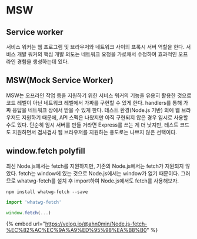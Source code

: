 # MSW

## Service worker

서비스 워커는 웹 프로그램 및 브라우저와 네트워크 사이의 프록시 서버 역할을 한다. 서비스 개발 워커의 핵심 개발 의도는 네트워크 요청을 가로채서 수정하여 효과적인 오프라인 경험을 생성하는데 있다.&#x20;



## MSW(Mock Service Worker)

MSW는 오프라인 작업 등을 지원하기 위한 서비스 워커의 기능을 유용히 활용한 것으로 코드 레벨이 아닌 네트워크 레벨에서 가짜를 구현할 수 있게 한다. handlers를 통해 가짜 응답을 네트워크 상에서 받을 수 있게 한다. 테스트 환경(Node.js 기반) 외에 웹 브라우저도 지원하기 때문에, API 스펙은 나왔지만 아직 구현되지 않은 경우 임시로 사용할 수도 있다. 단순히 임시 서버를 만들 거라면 Express를 쓰는 게 더 낫지만, 테스트 코드도 지원하면서 겸사겸사 웹 브라우저를 지원하는 용도로는 나쁘지 않은 선택이다.



## window.fetch polyfill

최신 Node.js에서는 fetch를 지원하지만, 기존의 Node.js에서는 fetch가 지원되지 않았다. fetch는 window에 있는 것으로 Node.js에서는 window가 없기 때문이다. 그러므로 whatwg-fetch를 설치 후 import하여 Node.js에서도 fetch를 사용해보자.

```
npm install whatwg-fetch --save
```

```javascript
import 'whatwg-fetch'

window.fetch(...)
```

{% embed url="https://velog.io/@ahn0min/Node.js-fetch-%EC%82%AC%EC%9A%A9%ED%95%98%EA%B8%B0" %}
